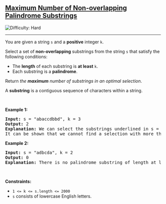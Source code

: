 <h2><a href="https://leetcode.com/problems/maximum-number-of-non-overlapping-palindrome-substrings">Maximum Number of Non-overlapping Palindrome Substrings</a></h2> <img src='https://img.shields.io/badge/Difficulty-Hard-red' alt='Difficulty: Hard' /><hr><p>You are given a string <code>s</code> and a <strong>positive</strong> integer <code>k</code>.</p>

<p>Select a set of <strong>non-overlapping</strong> substrings from the string <code>s</code> that satisfy the following conditions:</p>

<ul>
	<li>The <strong>length</strong> of each substring is <strong>at least</strong> <code>k</code>.</li>
	<li>Each substring is a <strong>palindrome</strong>.</li>
</ul>

<p>Return <em>the <strong>maximum</strong> number of substrings in an optimal selection</em>.</p>

<p>A <strong>substring</strong> is a contiguous sequence of characters within a string.</p>

<p>&nbsp;</p>
<p><strong class="example">Example 1:</strong></p>

<pre>
<strong>Input:</strong> s = &quot;abaccdbbd&quot;, k = 3
<strong>Output:</strong> 2
<strong>Explanation:</strong> We can select the substrings underlined in s = &quot;<u><strong>aba</strong></u>cc<u><strong>dbbd</strong></u>&quot;. Both &quot;aba&quot; and &quot;dbbd&quot; are palindromes and have a length of at least k = 3.
It can be shown that we cannot find a selection with more than two valid substrings.
</pre>

<p><strong class="example">Example 2:</strong></p>

<pre>
<strong>Input:</strong> s = &quot;adbcda&quot;, k = 2
<strong>Output:</strong> 0
<strong>Explanation:</strong> There is no palindrome substring of length at least 2 in the string.
</pre>

<p>&nbsp;</p>
<p><strong>Constraints:</strong></p>

<ul>
	<li><code>1 &lt;= k &lt;= s.length &lt;= 2000</code></li>
	<li><code>s</code> consists of lowercase English letters.</li>
</ul>
